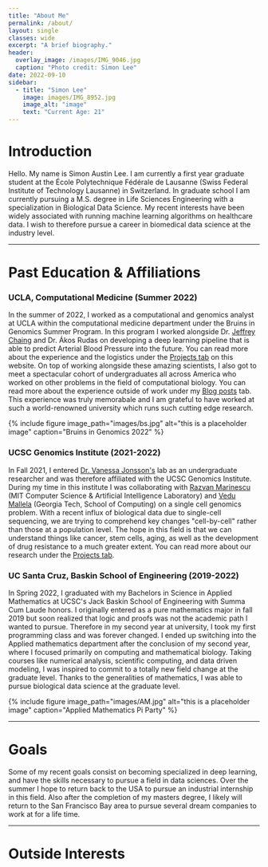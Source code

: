 ```yaml
---
title: "About Me"
permalink: /about/
layout: single 
classes: wide
excerpt: "A brief biography."
header:
  overlay_image: /images/IMG_9046.jpg
  caption: "Photo credit: Simon Lee"
date: 2022-09-10
sidebar:
  - title: "Simon Lee"
    image: images/IMG_8952.jpg
    image_alt: "image"
    text: "Current Age: 21"
---
```

# Introduction

Hello. My name is Simon Austin Lee. I am currently a first year graduate student at the École Polytechnique Fédérale de Lausanne (Swiss Federal Institute of Technology Lausanne) in Switzerland. In graduate school I am currently pursuing a M.S. degree in Life Sciences Engineering with a specialization in Biological Data Science. My recent interests have been widely associated with running  machine learning algorithms on healthcare data. I wish to therefore pursue a career in biomedical data science at the industry level.

---

# Past Education & Affiliations

### UCLA, Computational Medicine (Summer 2022)

In the summer of 2022, I worked as a computational and genomics analyst at UCLA within the computational medicine department under the Bruins in Genomics Summer Program. In this program I worked alongside Dr. [Jeffrey Chaing](https://compmed.ucla.edu/member/chiang-phd) and Dr. Ákos Rudas on developing a deep learning pipeline that is able to predict Arterial Blood Pressure into the future. You can read more about the experience and the logistics under the [Projects tab](https://simonlee711.github.io/projects/abp/) on this website. On top of working alongside these amazing scientists, I also got to meet a spectacular cohort of undergraduates all across America who worked on other problems in the field of computational biology. You can read more about the experience outside of work under my [Blog posts](https://simonlee711.github.io/blog/) tab. This experience was truly memorabale and I am grateful to have worked at such a world-renowned university which runs such cutting edge research. 

{% include figure image_path="images/bs.jpg" alt="this is a placeholder image" caption="Bruins in Genomics 2022" %}

### UCSC Genomics Institute (2021-2022)

In Fall 2021, I entered [Dr. Vanessa Jonsson's](https://jonssonlab.com/) lab as an undergraduate researcher and was therefore affiliated with the UCSC Genomics Institute. During my time in this institute I was collaborating with [Razvan Marinescu](http://www.mit.edu/~razvan/) (MIT Computer Science & Artificial Intelligence Laboratory) and [Vedu Mallela](https://people.csail.mit.edu/vmallela/) (Georgia Tech, School of Computing) on a single cell genomics problem. With a recent influx of biological data due to single-cell sequencing, we are trying to comprehend key changes "cell-by-cell" rather than those at a population level. The hope in this field is that we can understand things like cancer, stem cells, aging, as well as the development of drug resistance to a much greater extent. You can read more about our research under the [Projects tab](https://simonlee711.github.io/projects/).


### UC Santa Cruz, Baskin School of Engineering (2019-2022)

In Spring 2022, I graduated with my Bachelors in Science in Applied Mathematics at UCSC's Jack Baskin School of Engineering with Summa Cum Laude honors. I originally entered as a pure mathematics major in fall 2019 but soon realized that logic and proofs was not the academic path I wanted to pursue. Therefore in my second year at university, I took my first programming class and was forever changed. I ended up switching into the Applied mathematics department after the conclusion of my second year, where I focused primarily on computing and mathematical biology. Taking courses like numerical analysis, scientific computing, and data driven modeling, I was inspired to commit to a totally new field change at the graduate level. Thanks to the generalities of mathematics, I was able to pursue biological data science at the graduate level. 

{% include figure image_path="images/AM.jpg" alt="this is a placeholder image" caption="Applied Mathematics Pi Party" %}


---

# Goals

Some of my recent goals consist on becoming specialized in deep learning, and have the skills necessary to pursue a field in data sciences. Over the summer I hope to return back to the USA to pursue an industrial internship in this field. Also after the completion of my masters degree, I likely will return to the San Francisco Bay area to pursue several dream companies to work at for a life time.

---

# Outside Interests


